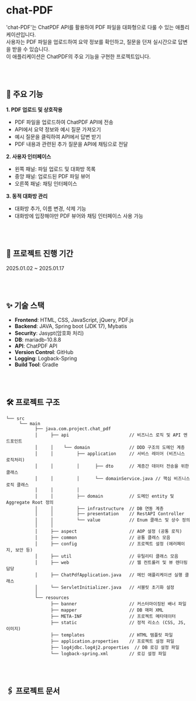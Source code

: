 # chat-PDF
'chat-PDF'는 ChatPDF API를 활용하여 PDF 파일을 대화형으로 다룰 수 있는 애플리케이션입니다. <br>
사용자는 PDF 파일을 업로드하여 요약 정보를 확인하고, 질문을 던져 실시간으로 답변을 받을 수 있습니다. <br>
이 애플리케이션은 ChatPDF의 주요 기능을 구현한 프로젝트입니다. 

<br>
<br>

## 🔎 주요 기능
**1. PDF 업로드 및 상호작용**
- PDF 파일을 업로드하여 ChatPDF API에 전송
- API에서 요약 정보와 예시 질문 가져오기 
- 예시 질문을 클릭하여 API에서 답변 받기 
- PDF 내용과 관련된 추가 질문을 API에 채팅으로 전달

**2. 사용자 인터페이스**
- 왼쪽 패널: 파일 업로드 및 대화방 목록
- 중앙 패널: 업로드된 PDF 파일 뷰어
- 오른쪽 패널: 채팅 인터페이스

**3. 동적 대화방 관리**
- 대화방 추가, 이름 변경, 삭제 기능
- 대화방에 입장해야만 PDF 뷰어와 채팅 인터페이스 사용 가능

<br>
<br>

## 📆 프로젝트 진행 기간
2025.01.02 ~ 2025.01.17

<br>
<br>

## ✨ 기술 스택
- **Frontend**: HTML, CSS, JavaScript, jQuery, PDF.js
- **Backend**: JAVA, Spring boot (JDK 17), Mybatis
- **Security**: Jasypt(암호화 처리)
- **DB**: mariadb-10.8.8
- **API**: ChatPDF API
- **Version Control**: GitHub
- **Logging**: Logback-Spring
- **Build Tool**: Gradle

<br>
<br>

## 🛠️ 프로젝트 구조
```
└── src
     └── main
           ├── java.com.project.chat_pdf
           │     ├── api                       // 비즈니스 로직 및 API 엔드포인트
           │     │    └── domain               // DDD 구조의 도메인 계층
           │     │         ├── application     // 서비스 레이어 (비즈니스 로직처리)
           │     │         │      ├── dto      // 계층간 데이터 전송을 위한 클래스
           │     │         │      └── domainService.java // 핵심 비즈니스 로직 클래스
           │     │         │
           │     │         ├── domain          // 도메인 entity 및 Aggregate Root 정의
           │     │         ├── infrastructure  // DB 연동 계층
           │     │         ├── presentation    // RestAPI Controller
           │     │         └── value           // Enum 클래스 및 상수 정의
           │     │
           │     ├── aspect                    // AOP 설정 (공통 로직)
           │     ├── common                    // 공통 클래스 모음
           │     ├── config                    // 프로젝트 설정 (에러페이지, 보안 등)
           │     ├── util                      // 유틸리티 클래스 모음
           │     ├── web                       // 웹 컨트롤러 및 뷰 렌더링 담당
           │     ├── ChatPdfApplication.java   // 메인 애플리케이션 실행 클래스
           │     └── ServletInitializer.java   // 서블릿 초기화 설정
           │
           └── resources
                 ├── banner                    // 커스터마이징된 배너 파일
                 ├── mapper                    // DB 매퍼 XML
                 ├── META-INF                  // 프로젝트 메타데이터
                 ├── static                    // 정적 리소스 (CSS, JS, 이미지)
                 ├── templates                 // HTML 템플릿 파일
                 ├── application.properties    // 프로젝트 설정 파일
                 ├── log4jdbc.log4j2.properties  // DB 로깅 설정 파일
                 └── logback-spring.xml        // 로깅 설정 파일
```

<br>
<br>

## 🖇️ 프로젝트 문서